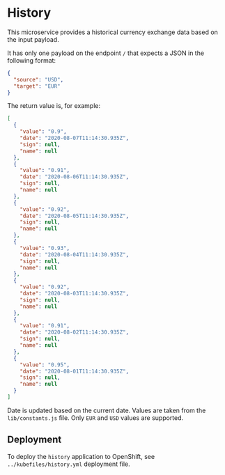 # History

This microservice provides a historical currency exchange data based on the
input payload.

It has only one payload on the endpoint `/` that expects a JSON in the following
format:

```JSON
{
  "source": "USD",
  "target": "EUR"
}
```
The return value is, for example:

```JSON
[
  {
    "value": "0.9",
    "date": "2020-08-07T11:14:30.935Z",
    "sign": null,
    "name": null
  },
  {
    "value": "0.91",
    "date": "2020-08-06T11:14:30.935Z",
    "sign": null,
    "name": null
  },
  {
    "value": "0.92",
    "date": "2020-08-05T11:14:30.935Z",
    "sign": null,
    "name": null
  },
  {
    "value": "0.93",
    "date": "2020-08-04T11:14:30.935Z",
    "sign": null,
    "name": null
  },
  {
    "value": "0.92",
    "date": "2020-08-03T11:14:30.935Z",
    "sign": null,
    "name": null
  },
  {
    "value": "0.91",
    "date": "2020-08-02T11:14:30.935Z",
    "sign": null,
    "name": null
  },
  {
    "value": "0.95",
    "date": "2020-08-01T11:14:30.935Z",
    "sign": null,
    "name": null
  }
]
```

Date is updated based on the current date. Values are taken from the
`lib/constants.js` file. Only `EUR` and `USD` values are supported.

## Deployment

To deploy the `history` application to OpenShift, see `../kubefiles/history.yml`
deployment file.
